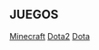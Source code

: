 ## JUEGOS

[Minecraft](https://www.minecraft.net/es-es)
[Dota2](https://www.dota2.com/home)
[Dota](https://wom/home)
